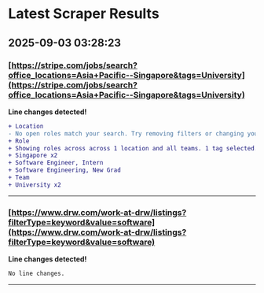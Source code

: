 # Latest Scraper Results

## 2025-09-03 03:28:23

### [https://stripe.com/jobs/search?office_locations=Asia+Pacific--Singapore&tags=University](https://stripe.com/jobs/search?office_locations=Asia+Pacific--Singapore&tags=University)

**Line changes detected!**

```diff
+ Location
- No open roles match your search. Try removing filters or changing your search terms.
+ Role
+ Showing roles across across 1 location and all teams. 1 tag selected.
+ Singapore x2
+ Software Engineer, Intern
+ Software Engineering, New Grad
+ Team
+ University x2
```

---
### [https://www.drw.com/work-at-drw/listings?filterType=keyword&value=software](https://www.drw.com/work-at-drw/listings?filterType=keyword&value=software)

**Line changes detected!**

```diff
No line changes.
```

---
